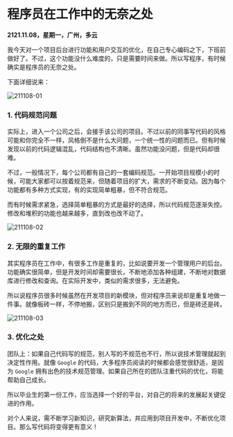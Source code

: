 # 程序员在工作中的无奈之处

**2121.11.08，星期一，广州，多云**


我今天对一个项目后台进行功能和用户交互的优化，在自己专心编码之下，下班前做好了。不过，这个功能没什么难度的，只是需要时间来做。所以写程序，有时候确实是程序员的无奈之处。

下面详细说来：

![211108-01](../img/211108-01.jpg)

### 1. 代码规范问题

实际上，进入一个公司之后，会接手该公司的项目。不过以前的同事写代码的风格可能和你完全不一样，风格倒不是什么大问题，一个统一性的问题而已。但有时候发现以前的代码逻辑混乱，代码结构也不清晰。虽然功能没问题，但是代码却很难。

不过，一般情况下，每个公司都有自己的一套编码规范。一开始项目规模小的时候，可能大家都可以按着规范来，但随着项目的扩大，需求的不断变动。因为每个功能都有多种方式实现，有的实现简单粗暴，但不符合规范。

而有时候需求紧急，选择简单粗暴的方式是最好的选择，所以代码规范逐渐失控。修改和堆积的功能也越来越多，直到改也改不动了。


![211108-02](../img/211108-02.jpg)

### 2. 无限的重复工作

其实程序员在工作中，有很多工作是重复的，比如说要开发一个管理用户的后台。功能确实很简单，但是开发时间却需要很长，不断地添加各种组建，不断地对数据库进行修改和查询。在实际开发中，类似的需求很多，无法避免。

所以说程序员很多时候虽然在开发项目的新模块，但对程序员来说却是重复地做一件事。就像板砖一样，不停地搬，区别只是搬到不同的地方而已，但是砖还是砖。

![211108-03](../img/211108-03.jpg)

### 3. 优化之处

团队上：如果自己代码写的规范，别人写的不规范也不行，所以说技术管理就起到决定性作用。就像 `Google` 的代码，大多程序员阅读的时候都会感觉很舒适，是因为 `Google` 拥有出色的技术规范管理。如果自己所在的团队注重代码的优化，将能帮助自己成长。

所以毕业生的第一份工作，应当选择一个好的平台，对自己的将来的发展起关键促进的作用。

对个人来说，需不断学习新知识，研究新算法，并应用到项目开发中，不断优化项目。那么写代码将变得更有意义！

